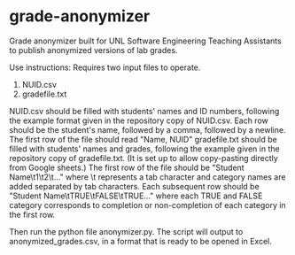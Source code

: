 # grade-anonymizer
Grade anonymizer built for UNL Software Engineering Teaching Assistants to publish anonymized versions of lab grades.

Use instructions:
  Requires two input files to operate.
  1. NUID.csv
  2. gradefile.txt

  NUID.csv should be filled with students' names and ID numbers, following the example format given in the repository copy of NUID.csv.
    Each row should be the student's name, followed by a comma, followed by a newline.
    The first row of the file should read "Name, NUID"
  gradefile.txt should be filled with students' names and grades, following the example given in the repository copy of gradefile.txt. (It is set up to allow copy-pasting directly from Google sheets.)
    The first row of the file should be "Student Name\t1\t2\t..." where \t represents a tab character and category names are added separated by tab characters.
    Each subsequent row should be "Student Name\tTRUE\tFALSE\tTRUE..." where each TRUE and FALSE category corresponds to completion or non-completion of each category in the first row.

  Then run the python file anonymizer.py.
  The script will output to anonymized_grades.csv, in a format that is ready to be opened in Excel.

